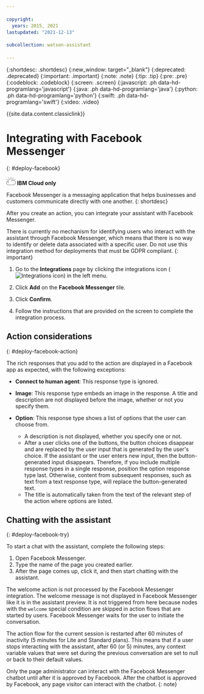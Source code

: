 ```yaml
---

copyright:
  years: 2015, 2021
lastupdated: "2021-12-13"

subcollection: watson-assistant

---
```


{:shortdesc: .shortdesc}
{:new_window: target="_blank"}
{:deprecated: .deprecated}
{:important: .important}
{:note: .note}
{:tip: .tip}
{:pre: .pre}
{:codeblock: .codeblock}
{:screen: .screen}
{:javascript: .ph data-hd-programlang='javascript'}
{:java: .ph data-hd-programlang='java'}
{:python: .ph data-hd-programlang='python'}
{:swift: .ph data-hd-programlang='swift'}
{:video: .video}

{{site.data.content.classiclink}}

# Integrating with Facebook Messenger
{: #deploy-facebook}

![IBM Cloud only](images/ibm-cloud.png) **IBM Cloud only**

Facebook Messenger is a messaging application that helps businesses and customers communicate directly with one another.
{: shortdesc}

After you create an action, you can integrate your assistant with Facebook Messenger.

There is currently no mechanism for identifying users who interact with the assistant through Facebook Messenger, which means that there is no way to identify or delete data associated with a specific user. Do not use this integration method for deployments that must be GDPR compliant.
{: important}
<!--- See [Information security](/docs/assistant?topic=assistant-information-security) for more details. --->

1. Go to the **Integrations** page by clicking the integrations icon (![Integrations icon](images/integrations-icon.png)) in the left menu.

1. Click **Add** on the **Facebook Messenger** tile.

1. Click **Confirm**.

1.  Follow the instructions that are provided on the screen to complete the integration process.

## Action considerations
{: #deploy-facebook-action}

The rich responses that you add to the action are displayed in a Facebook app as expected, with the following exceptions:

- **Connect to human agent**: This response type is ignored.

- **Image**: This response type embeds an image in the response. A title and description are not displayed before the image, whether or not you specify them.

- **Option**: This response type shows a list of options that the user can choose from.

  - A description is not displayed, whether you specify one or not.
  - After a user clicks one of the buttons, the button choices disappear and are replaced by the user input that is generated by the user's choice. If the assistant or the user enters new input, then the button-generated input disappears. Therefore, if you include multiple response types in a single response, position the option response type last. Otherwise, content from subsequent responses, such as text from a text response type, will replace the button-generated text.
  - The title is automatically taken from the text of the relevant step of the action where options are listed.

<!-- Pause response type not yet supported in actions
- **Pause**: This response type pauses the assistant's activity in the Messenger. However, activity does not resume after the pause unless another response type is triggered after it. Whenever you include this response type, add another, different response type, such as a text response, and position it after this one.
-->

<!--- See [Rich responses](/docs/assistant?topic=assistant-dialog-overview#dialog-overview-multimedia) for more information about response types. --->

## Chatting with the assistant
{: #deploy-facebook-try}

To start a chat with the assistant, complete the following steps:

1.  Open Facebook Messenger.
1.  Type the name of the page you created earlier.
1.  After the page comes up, click it, and then start chatting with the assistant.

The welcome action is not processed by the Facebook Messenger integration. The welcome message is not displayed in Facebook Messenger like it is in the assistant preview. It is not triggered from here because nodes with the `welcome` special condition are skipped in action flows that are started by users. Facebook Messenger waits for the user to initiate the conversation.

<!--- For more information about how to set context variable values consistently at the start of a conversation, see [Starting the dialog](/docs/watson-assistant?topic=watson-assistant-dialog-start). --->

The action flow for the current session is restarted after 60 minutes of inactivity (5 minutes for Lite and Standard plans). This means that if a user stops interacting with the assistant, after 60 (or 5) minutes, any context variable values that were set during the previous conversation are set to null or back to their default values.

Only the page administrator can interact with the Facebook Messenger chatbot until after it is approved by Facebook. After the chatbot is approved by Facebook, any page visitor can interact with the chatbot.
{: note}

